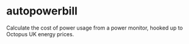 # autopowerbill
Calculate the cost of power usage from a power monitor, hooked up to Octopus UK energy prices.
